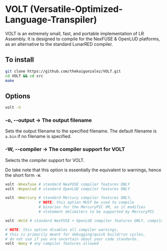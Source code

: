 # VOLT (Versatile-Optimized-Language-Transpiler)

VOLT is an extremely small, fast, and portable implementation of LR Assembly. It
is designed to compile for the NexFUSE & OpenLUD platforms, as an alternative to
the standard LunarRED compiler.

## To install

```bash
git clone https://github.com/thekaigonzalez/VOLT.git
cd VOLT && cd src
make
```

## Options

```bash
volt -h
```

### -o, --output -> The output filename

Sets the output filename to the specified filename. The default filename is
`a.bin` if no filename is specified.

### -W, --compiler -> The compiler support for VOLT

Selects the compiler support for VOLT.

Do take note that this option is essentially the equivalent to warnings, hence
the short form `-W`.

```bash
volt -Wnexfuse # standard NexFUSE compiler features ONLY
volt -Wopenlud # standard OpenLUD compiler features ONLY

volt -Wmercury # standard Mercury compiler features ONLY, 
               # NOTE: this option MUST be used to compile 
               # binaries for the MercuryPIC VM, as it modifies 
               # statement delimiters to be supported by MercuryPIC

volt -Wstd # standard NexFUSE + OpenLUD compiler features ONLY, compiler/bytecode extensions disabled

# NOTE: this option disables all compiler warnings, 
# this is primarily meant for debugging/quick build/run cycles, 
# do not use if you are uncertain about your code standards.
volt -Wany # any compiler features allowed
```

